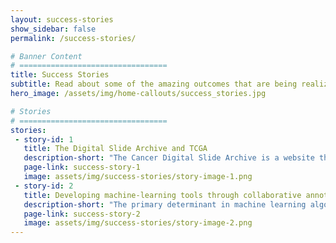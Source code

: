 ```yaml
---
layout: success-stories
show_sidebar: false
permalink: /success-stories/

# Banner Content
# =================================
title: Success Stories
subtitle: Read about some of the amazing outcomes that are being realized by our platform.
hero_image: /assets/img/home-callouts/success_stories.jpg

# Stories
# =================================
stories:
 - story-id: 1
   title: The Digital Slide Archive and TCGA
   description-short: "The Cancer Digital Slide Archive is a website that hosts whole-slide images of pathologic specimens associated with the TCGA studies ..."
   page-link: success-story-1
   image: assets/img/success-stories/story-image-1.png
 - story-id: 2
   title: Developing machine-learning tools through collaborative annotation studies
   description-short: "The primary determinant in machine learning algorithm performance is the availability of abundant labeled data for training ..."
   page-link: success-story-2
   image: assets/img/success-stories/story-image-2.png
---
```

